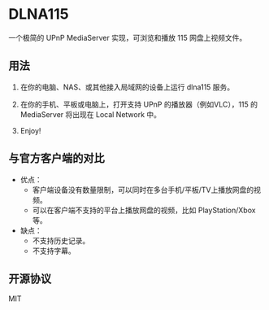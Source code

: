 # DLNA115

一个极简的 UPnP MediaServer 实现，可浏览和播放 115 网盘上视频文件。


## 用法

1. 在你的电脑、NAS、或其他接入局域网的设备上运行 dlna115 服务。

2. 在你的手机、平板或电脑上，打开支持 UPnP 的播放器（例如VLC），115 的 MediaServer 将出现在 Local Network 中。

3. Enjoy!


## 与官方客户端的对比

* 优点：
  * 客户端设备没有数量限制，可以同时在多台手机/平板/TV上播放网盘的视频。
  * 可以在客户端不支持的平台上播放网盘的视频，比如 PlayStation/Xbox 等。
* 缺点：
  * 不支持历史记录。
  * 不支持字幕。


## 开源协议

MIT
